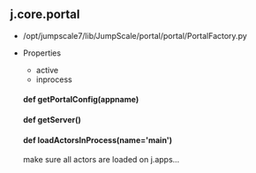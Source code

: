 ## j.core.portal

- /opt/jumpscale7/lib/JumpScale/portal/portal/PortalFactory.py
- Properties
    - active
    - inprocess

    #### def getPortalConfig(appname) 
    #### def getServer() 
    #### def loadActorsInProcess(name='main') 
    
    make sure all actors are loaded on j.apps...
